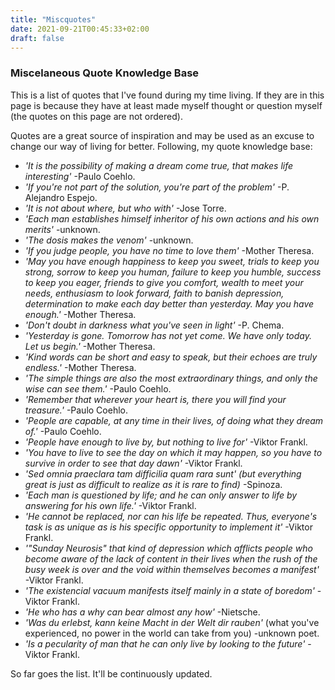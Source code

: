 ```yaml
---
title: "Miscquotes"
date: 2021-09-21T00:45:33+02:00
draft: false
---
```


### Miscelaneous Quote Knowledge Base

This is a list of quotes that I've found during my time living. If they are in this page is because they have at least made myself thought or question myself (the quotes on this page are not ordered).

Quotes are a great source of inspiration and may be used as an excuse to change our way of living for better.
Following, my quote knowledge base:

- *'It is the possibility of making a dream come true, that makes life interesting'* -Paulo Coehlo.
- *'If you're not part of the solution, you're part of the problem'* -P. Alejandro Espejo.
- *'It is not about where, but who with'* -Jose Torre.
- *'Each man establishes himself inheritor of his own actions and his own merits'* -unknown.
- *'The dosis makes the venom'* -unknown.
- *'If you judge people, you have no time to love them'* -Mother Theresa.
- *'May you have enough happiness to keep you sweet, trials to keep you strong, sorrow to keep you human, failure to keep you humble, success to keep you eager, friends to give you comfort, wealth to meet your needs, enthusiasm to look forward, faith to banish depression, determination to make each day better than yesterday. May you have enough.'* -Mother Theresa.
- *'Don't doubt in darkness what you've seen in light'* -P. Chema.
- *'Yesterday is gone. Tomorrow has not yet come. We have only today. Let us begin.'* -Mother Theresa.
- *'Kind words can be short and easy to speak, but their echoes are truly endless.'* -Mother Theresa.
- *'The simple things are also the most extraordinary things, and only the wise can see them.'* -Paulo Coehlo.
- *'Remember that wherever your heart is, there you will find your treasure.'* -Paulo Coehlo.
- *'People are capable, at any time in their lives, of doing what they dream of.'* -Paulo Coehlo.
- *'People have enough to live by, but nothing to live for'* -Viktor Frankl.
- *'You have to live to see the day on which it may happen, so you have to survive in order to see that day dawn'* -Viktor Frankl.
- *'Sed omnia praeclara tam difficilia quam rara sunt' (but everything great is just as difficult to realize as it is rare to find)* -Spinoza.
- *'Each man is questioned by life; and he can only answer to life by answering for his own life.'* -Viktor Frankl.
- *'He cannot be replaced, nor can his life be repeated. Thus, everyone's task is as unique as is his specific opportunity to implement it'* -Viktor Frankl.
- *'"Sunday Neurosis" that kind of depression which afflicts people who become aware of the lack of content in their lives when the rush of the busy week is over and the void within themselves becomes a manifest'* -Viktor Frankl.
- *'The existencial vacuum manifests itself mainly in a state of boredom'* - Viktor Frankl.
- *'He who has a why can bear almost any how'* -Nietsche.
- *'Was du erlebst, kann keine Macht in der Welt dir rauben'* (what you've experienced, no power in the world can take from you) -unknown poet.
- *'Is a pecularity of man that he can only live by looking to the future'* -Viktor Frankl.

So far goes the list. It'll be continuously updated.